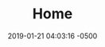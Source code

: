 ---
layout: home
title: Home
slug: home
categories: home
status: draft
languages: en
description: aaa
date: 2019-01-21 04:03:16 -0500
permalink: /en/:slug
---